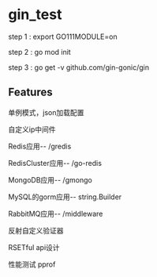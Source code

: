 # gin_test

step 1 :
export GO111MODULE=on

step 2 :
go mod init

step 3 :
go get -v github.com/gin-gonic/gin


## Features
单例模式，json加载配置

自定义ip中间件

Redis应用--  /gredis

RedisCluster应用--   /go-redis

MongoDB应用--  /gmongo

MySQL的gorm应用--  string.Builder

RabbitMQ应用-- /middleware

反射自定义验证器

RSETful api设计

性能测试 pprof

